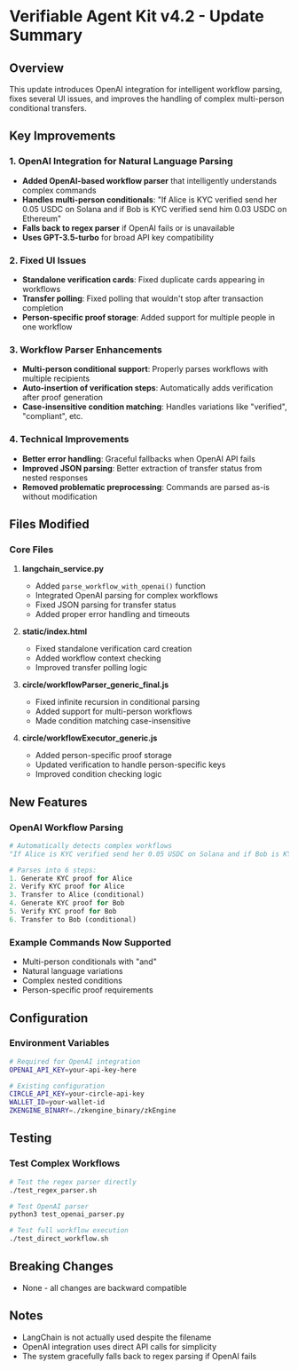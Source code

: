 # Verifiable Agent Kit v4.2 - Update Summary

## Overview
This update introduces OpenAI integration for intelligent workflow parsing, fixes several UI issues, and improves the handling of complex multi-person conditional transfers.

## Key Improvements

### 1. OpenAI Integration for Natural Language Parsing
- **Added OpenAI-based workflow parser** that intelligently understands complex commands
- **Handles multi-person conditionals**: "If Alice is KYC verified send her 0.05 USDC on Solana and if Bob is KYC verified send him 0.03 USDC on Ethereum"
- **Falls back to regex parser** if OpenAI fails or is unavailable
- **Uses GPT-3.5-turbo** for broad API key compatibility

### 2. Fixed UI Issues
- **Standalone verification cards**: Fixed duplicate cards appearing in workflows
- **Transfer polling**: Fixed polling that wouldn't stop after transaction completion
- **Person-specific proof storage**: Added support for multiple people in one workflow

### 3. Workflow Parser Enhancements
- **Multi-person conditional support**: Properly parses workflows with multiple recipients
- **Auto-insertion of verification steps**: Automatically adds verification after proof generation
- **Case-insensitive condition matching**: Handles variations like "verified", "compliant", etc.

### 4. Technical Improvements
- **Better error handling**: Graceful fallbacks when OpenAI API fails
- **Improved JSON parsing**: Better extraction of transfer status from nested responses
- **Removed problematic preprocessing**: Commands are parsed as-is without modification

## Files Modified

### Core Files
1. **langchain_service.py**
   - Added `parse_workflow_with_openai()` function
   - Integrated OpenAI parsing for complex workflows
   - Fixed JSON parsing for transfer status
   - Added proper error handling and timeouts

2. **static/index.html**
   - Fixed standalone verification card creation
   - Added workflow context checking
   - Improved transfer polling logic

3. **circle/workflowParser_generic_final.js**
   - Fixed infinite recursion in conditional parsing
   - Added support for multi-person workflows
   - Made condition matching case-insensitive

4. **circle/workflowExecutor_generic.js**
   - Added person-specific proof storage
   - Updated verification to handle person-specific keys
   - Improved condition checking logic

## New Features

### OpenAI Workflow Parsing
```python
# Automatically detects complex workflows
"If Alice is KYC verified send her 0.05 USDC on Solana and if Bob is KYC verified send him 0.03 USDC on Ethereum"

# Parses into 6 steps:
1. Generate KYC proof for Alice
2. Verify KYC proof for Alice
3. Transfer to Alice (conditional)
4. Generate KYC proof for Bob
5. Verify KYC proof for Bob
6. Transfer to Bob (conditional)
```

### Example Commands Now Supported
- Multi-person conditionals with "and"
- Natural language variations
- Complex nested conditions
- Person-specific proof requirements

## Configuration

### Environment Variables
```bash
# Required for OpenAI integration
OPENAI_API_KEY=your-api-key-here

# Existing configuration
CIRCLE_API_KEY=your-circle-api-key
WALLET_ID=your-wallet-id
ZKENGINE_BINARY=./zkengine_binary/zkEngine
```

## Testing

### Test Complex Workflows
```bash
# Test the regex parser directly
./test_regex_parser.sh

# Test OpenAI parser
python3 test_openai_parser.py

# Test full workflow execution
./test_direct_workflow.sh
```

## Breaking Changes
- None - all changes are backward compatible

## Notes
- LangChain is not actually used despite the filename
- OpenAI integration uses direct API calls for simplicity
- The system gracefully falls back to regex parsing if OpenAI fails